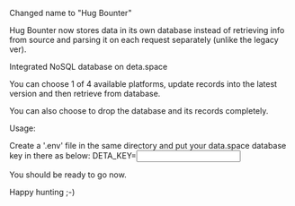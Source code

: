 Changed name to "Hug Bounter"

Hug Bounter now stores data in its own database instead of retrieving info from source and parsing it on each request separately (unlike the legacy ver).

Integrated NoSQL database on deta.space

You can choose 1 of 4 available platforms, update records into the latest version and then retrieve from database.

You can also choose to drop the database and its records completely.

Usage:

Create a '.env' file in the same directory and put your data.space database key in there as below:
DETA_KEY=<INPUT YOUR DATA KEY HERE>

You should be ready to go now.

Happy hunting ;-)

